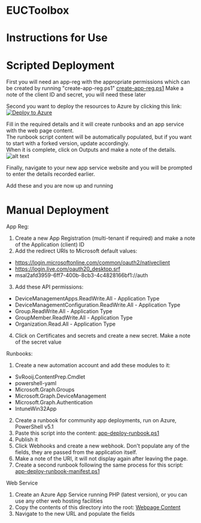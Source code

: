 # EUCToolbox
# Instructions for Use

# Scripted Deployment

First you will need an app-reg with the appropriate permissions which can be created by running "create-app-reg.ps1"
[create-app-reg.ps1](https://raw.githubusercontent.com/EUCToolbox/EUCToolbox/main/App-Deployment/Install%20Scripts/create-app-reg.ps1)
  Make a note of the client ID and secret, you will need these later

Second you want to deploy the resources to Azure by clicking this link:
[![Deploy to Azure](https://aka.ms/deploytoazurebutton)](https://portal.azure.com/#create/Microsoft.Template/uri/https%3A%2F%2Fraw.githubusercontent.com%2FEUCToolbox%2FEUCToolbox%2Fmain%2FApp-Deployment%2FInstall%2520Scripts%2Farm-template.json)


Fill in the required details and it will create runbooks and an app service with the web page content.  
The runbook script content will be automatically populated, but if you want to start with a forked version, update accordingly.  
When it is complete, click on Outputs and make a note of the details.  
![alt text](https://euctoolbox.com/images/outputs-image.jpg)  

Finally, navigate to your new app service website and you will be prompted to enter the details recorded earlier.  


Add these and you are now up and running

# Manual Deployment

App Reg:
1) Create a new App Registration (multi-tenant if required) and make a note of the Application (client) ID
2) Add the redirect URIs to Microsoft default values:
- https://login.microsoftonline.com/common/oauth2/nativeclient
- https://login.live.com/oauth20_desktop.srf
- msal2afd3959-6ff7-400b-8cb3-4c4828166bf1://auth
3) Add these API permissions:
- DeviceManagementApps.ReadWrite.All - Application Type
- DeviceManagementConfiguration.ReadWrite.All - Application Type
- Group.ReadWrite.All - Application Type
- GroupMember.ReadWrite.All - Application Type
- Organization.Read.All - Application Type
4) Click on Certificates and secrets and create a new secret.  Make a note of the secret value

Runbooks:
1) Create a new automation account and add these modules to it:
- SvRooij.ContentPrep.Cmdlet
- powershell-yaml
- Microsoft.Graph.Groups
- Microsoft.Graph.DeviceManagement
- Microsoft.Graph.Authentication
- IntuneWin32App
2) Create a runbook for community app deployments, run on Azure, PowerShell v5.1
3) Paste this script into the content:
[app-deploy-runbook.ps1](https://raw.githubusercontent.com/EUCToolbox/EUCToolbox/main/App-Deployment/Runbook%20Script/app-deploy-runbook.ps1)
4) Publish it
5) Click Webhooks and create a new webhook.  Don't populate any of the fields, they are passed from the application itself.
6) Make a note of the URI, it will not display again after leaving the page.
7) Create a second runbook following the same process for this script:
[app-deploy-runbook-manifest.ps1](https://raw.githubusercontent.com/EUCToolbox/EUCToolbox/main/App-Deployment/Runbook%20Script/app-deploy-runbook-manifest.ps1)


Web Service
1) Create an Azure App Service running PHP (latest version), or you can use any other web hosting facilities
2) Copy the contents of this directory into the root:
[Webpage Content](https://github.com/EUCToolbox/EUCToolbox/tree/main/App-Deployment/Webpage%20Content)
3) Navigate to the new URL and populate the fields
